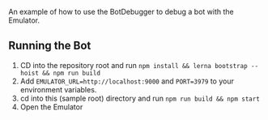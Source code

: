 An example of how to use the BotDebugger to debug a bot with the Emulator.

## Running the Bot

 1. CD into the repository root and run `npm install && lerna bootstrap --hoist && npm run build`
 2. Add `EMULATOR_URL=http://localhost:9000` and `PORT=3979` to your environment variables.
 3. cd into this (sample root) directory and run `npm run build && npm start`
 4. Open the Emulator